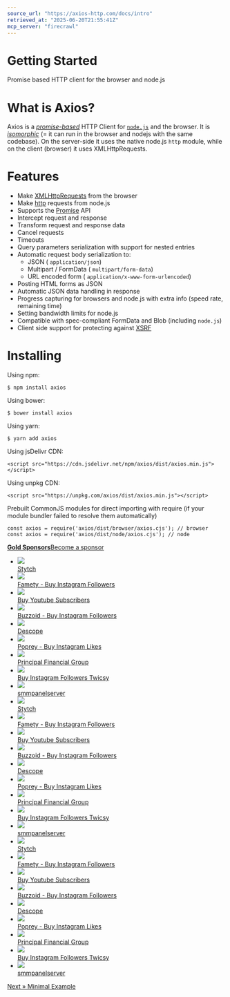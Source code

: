 ```yaml
---
source_url: "https://axios-http.com/docs/intro"
retrieved_at: "2025-06-20T21:55:41Z"
mcp_server: "firecrawl"
---
```

# Getting Started

Promise based HTTP client for the browser and node.js

# What is Axios?

Axios is a _[promise-based](https://javascript.info/promise-basics)_ HTTP Client for [`node.js`](https://nodejs.org/) and the browser. It is _[isomorphic](https://www.lullabot.com/articles/what-is-an-isomorphic-application)_ (= it can run in the browser and nodejs with the same codebase). On the server-side it uses the native node.js `http` module, while on the client (browser) it uses XMLHttpRequests.

# Features

- Make [XMLHttpRequests](https://developer.mozilla.org/en-US/docs/Web/API/XMLHttpRequest) from the browser
- Make [http](http://nodejs.org/api/http.html) requests from node.js
- Supports the [Promise](https://developer.mozilla.org/en-US/docs/Web/JavaScript/Reference/Global_Objects/Promise) API
- Intercept request and response
- Transform request and response data
- Cancel requests
- Timeouts
- Query parameters serialization with support for nested entries
- Automatic request body serialization to:
  - JSON ( `application/json`)
  - Multipart / FormData ( `multipart/form-data`)
  - URL encoded form ( `application/x-www-form-urlencoded`)
- Posting HTML forms as JSON
- Automatic JSON data handling in response
- Progress capturing for browsers and node.js with extra info (speed rate, remaining time)
- Setting bandwidth limits for node.js
- Compatible with spec-compliant FormData and Blob (including `node.js`)
- Client side support for protecting against [XSRF](http://en.wikipedia.org/wiki/Cross-site_request_forgery)

# Installing

Using npm:

```
$ npm install axios

```

Using bower:

```
$ bower install axios

```

Using yarn:

```
$ yarn add axios

```

Using jsDelivr CDN:

```
<script src="https://cdn.jsdelivr.net/npm/axios/dist/axios.min.js"></script>

```

Using unpkg CDN:

```
<script src="https://unpkg.com/axios/dist/axios.min.js"></script>

```

Prebuilt CommonJS modules for direct importing with require (if your module bundler failed to resolve them automatically)

```
const axios = require('axios/dist/browser/axios.cjs'); // browser
const axios = require('axios/dist/node/axios.cjs'); // node

```

[**Gold Sponsors**](https://opencollective.com/axios/contribute)[Become a sponsor](https://opencollective.com/axios/contribute)

- [![](https://axios-http.com/assets/sponsors/stytch_white.png)\
Stytch](https://stytch.com/?utm_source=oss-sponsorship&utm_medium=paid_sponsorship&utm_content=website-link&utm_campaign=axios-http)
- [![](https://axios-http.com/assets/sponsors/opencollective/famety-buy-instagram-followers.png)\
Famety - Buy Instagram Followers](https://www.famety.com/?utm_source=axios&utm_medium=sponsorlist&utm_campaign=sponsorship)
- [![](https://axios-http.com/assets/sponsors/opencollective/youtube-subscribers-ssmarket.png)\
Buy Youtube Subscribers](https://ssmarket.net/buy-youtube-subscribers?utm_source=axios&utm_medium=sponsorlist&utm_campaign=sponsorship)
- [![](https://axios-http.com/assets/sponsors/opencollective/buzzoid-buy-instagram-followers.png)\
Buzzoid - Buy Instagram Followers](https://buzzoid.com/buy-instagram-followers/?utm_source=axios&utm_medium=sponsorlist&utm_campaign=sponsorship)
- [![](https://axios-http.com/assets/sponsors/descope_white.png)\
Descope](https://www.descope.com/?utm_source=axios&utm_medium=referral&utm_campaign=axios-oss-sponsorship)
- [![](https://axios-http.com/assets/sponsors/opencollective/instagram-likes.png)\
Poprey - Buy Instagram Likes](https://poprey.com/?utm_source=axios&utm_medium=sponsorlist&utm_campaign=sponsorship)
- [![](https://axios-http.com/assets/sponsors/principal.svg)\
Principal Financial Group](https://www.principal.com/about-us?utm_source=axios&utm_medium=sponsorlist&utm_campaign=sponsorship)
- [![](https://axios-http.com/assets/sponsors/opencollective/buy-instagram-followers-twicsy.png)\
Buy Instagram Followers Twicsy](https://twicsy.com/buy-instagram-followers?utm_source=axios&utm_medium=sponsorlist&utm_campaign=sponsorship)
- [![](https://axios-http.com/assets/sponsors/opencollective/smmpanelserver123.png)\
smmpanelserver](https://smmpanelserver.com/?utm_source=axios&utm_medium=sponsorlist&utm_campaign=sponsorship)
- [![](https://axios-http.com/assets/sponsors/stytch_white.png)\
Stytch](https://stytch.com/?utm_source=oss-sponsorship&utm_medium=paid_sponsorship&utm_content=website-link&utm_campaign=axios-http)
- [![](https://axios-http.com/assets/sponsors/opencollective/famety-buy-instagram-followers.png)\
Famety - Buy Instagram Followers](https://www.famety.com/?utm_source=axios&utm_medium=sponsorlist&utm_campaign=sponsorship)
- [![](https://axios-http.com/assets/sponsors/opencollective/youtube-subscribers-ssmarket.png)\
Buy Youtube Subscribers](https://ssmarket.net/buy-youtube-subscribers?utm_source=axios&utm_medium=sponsorlist&utm_campaign=sponsorship)
- [![](https://axios-http.com/assets/sponsors/opencollective/buzzoid-buy-instagram-followers.png)\
Buzzoid - Buy Instagram Followers](https://buzzoid.com/buy-instagram-followers/?utm_source=axios&utm_medium=sponsorlist&utm_campaign=sponsorship)
- [![](https://axios-http.com/assets/sponsors/descope_white.png)\
Descope](https://www.descope.com/?utm_source=axios&utm_medium=referral&utm_campaign=axios-oss-sponsorship)
- [![](https://axios-http.com/assets/sponsors/opencollective/instagram-likes.png)\
Poprey - Buy Instagram Likes](https://poprey.com/?utm_source=axios&utm_medium=sponsorlist&utm_campaign=sponsorship)
- [![](https://axios-http.com/assets/sponsors/principal.svg)\
Principal Financial Group](https://www.principal.com/about-us?utm_source=axios&utm_medium=sponsorlist&utm_campaign=sponsorship)
- [![](https://axios-http.com/assets/sponsors/opencollective/buy-instagram-followers-twicsy.png)\
Buy Instagram Followers Twicsy](https://twicsy.com/buy-instagram-followers?utm_source=axios&utm_medium=sponsorlist&utm_campaign=sponsorship)
- [![](https://axios-http.com/assets/sponsors/opencollective/smmpanelserver123.png)\
smmpanelserver](https://smmpanelserver.com/?utm_source=axios&utm_medium=sponsorlist&utm_campaign=sponsorship)
- [![](https://axios-http.com/assets/sponsors/stytch_white.png)\
Stytch](https://stytch.com/?utm_source=oss-sponsorship&utm_medium=paid_sponsorship&utm_content=website-link&utm_campaign=axios-http)
- [![](https://axios-http.com/assets/sponsors/opencollective/famety-buy-instagram-followers.png)\
Famety - Buy Instagram Followers](https://www.famety.com/?utm_source=axios&utm_medium=sponsorlist&utm_campaign=sponsorship)
- [![](https://axios-http.com/assets/sponsors/opencollective/youtube-subscribers-ssmarket.png)\
Buy Youtube Subscribers](https://ssmarket.net/buy-youtube-subscribers?utm_source=axios&utm_medium=sponsorlist&utm_campaign=sponsorship)
- [![](https://axios-http.com/assets/sponsors/opencollective/buzzoid-buy-instagram-followers.png)\
Buzzoid - Buy Instagram Followers](https://buzzoid.com/buy-instagram-followers/?utm_source=axios&utm_medium=sponsorlist&utm_campaign=sponsorship)
- [![](https://axios-http.com/assets/sponsors/descope_white.png)\
Descope](https://www.descope.com/?utm_source=axios&utm_medium=referral&utm_campaign=axios-oss-sponsorship)
- [![](https://axios-http.com/assets/sponsors/opencollective/instagram-likes.png)\
Poprey - Buy Instagram Likes](https://poprey.com/?utm_source=axios&utm_medium=sponsorlist&utm_campaign=sponsorship)
- [![](https://axios-http.com/assets/sponsors/principal.svg)\
Principal Financial Group](https://www.principal.com/about-us?utm_source=axios&utm_medium=sponsorlist&utm_campaign=sponsorship)
- [![](https://axios-http.com/assets/sponsors/opencollective/buy-instagram-followers-twicsy.png)\
Buy Instagram Followers Twicsy](https://twicsy.com/buy-instagram-followers?utm_source=axios&utm_medium=sponsorlist&utm_campaign=sponsorship)
- [![](https://axios-http.com/assets/sponsors/opencollective/smmpanelserver123.png)\
smmpanelserver](https://smmpanelserver.com/?utm_source=axios&utm_medium=sponsorlist&utm_campaign=sponsorship)

[Next » Minimal Example](https://axios-http.com/docs/example)